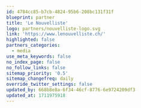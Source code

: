 ```yaml
---
id: 4784cc85-b7cb-4824-95b6-208bc131f31f
blueprint: partner
title: 'Le Nouvelliste'
logo: partners/nouvelliste-logo.svg
link: 'https://www.lenouvelliste.ch/'
highlighted: false
partners_categories:
  - media
use_meta_keywords: false
no_index_page: false
no_follow_links: false
sitemap_priority: '0.5'
sitemap_changefreq: daily
override_twitter_settings: false
updated_by: 668b8e8a-6f34-46cf-8776-6e9724209df3
updated_at: 1711975918
---
```

